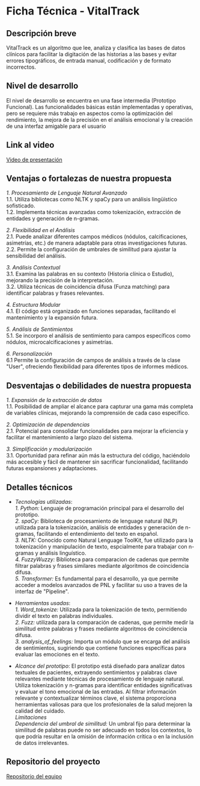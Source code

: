 # Ficha Técnica - VitalTrack

## Descripción breve

VitalTrack es un algoritmo que lee, analiza y clasifica las bases de datos clínicos para facilitar la digitación de las historias a las bases y evitar errores tipográficos, de entrada manual, codificación y de formato incorrectos.

## Nivel de desarrollo

El nivel de desarrollo se encuentra en una fase intermedia (Prototipo Funcional). Las funcionalidades básicas están implementadas y operativas, pero se requiere más trabajo en aspectos como la optimización del rendimiento, la mejora de la precisión en el análisis emocional y la creación de una interfaz amigable para el usuario

## Link al video

[Video de presentación](https://www.canva.com/design/DAGVcB77XYQ/wYv6v5zd0Fe-MgPCJOO8dQ/watch?utm_content=DAGVcB77XYQ&utm_campaign=designshare&utm_medium=link&utm_source=editor )

## Ventajas o fortalezas de nuestra propuesta

_1. Procesamiento de Lenguaje Natural Avanzado_ <br/>
1.1. Utiliza bibliotecas como NLTK y spaCy para un análisis lingüístico sofisticado.<br/>
1.2. Implementa técnicas avanzadas como tokenización, extracción de entidades y generación de n-gramas.<br/>

_2. Flexibilidad en el Análisis_<br/>
2.1. Puede analizar diferentes campos médicos (nódulos, calcificaciones, asimetrías, etc.) de manera adaptable para otras investigaciones futuras. <br/>
2.2. Permite la configuración de umbrales de similitud para ajustar la sensibilidad del análisis. <br/>

_3. Análisis Contextual_ <br/>
3.1. Examina las palabras en su contexto (Historia clínica o Estudio), mejorando la precisión de la interpretación. <br/>
3.2. Utiliza técnicas de coincidencia difusa (Funza matching) para identificar palabras y frases relevantes. <br/>

_4. Estructura Modular_<br/>
4.1. El código está organizado en funciones separadas, facilitando el mantenimiento y la expansión futura. <br/>

_5. Análisis de Sentimientos_<br/>
5.1. Se incorporo el análisis de sentimiento para campos específicos como nódulos, microcalcificaciones y asimetrías. <br/>

_6. Personalización_<br/>
6.1 Permite la configuración de campos de análisis a través de la clase "User", ofreciendo flexibilidad para diferentes tipos de informes médicos. <br/>

## Desventajas o debilidades de nuestra propuesta

_1. Expansión de la extracción de datos_<br/>
1.1. Posibilidad de ampliar el alcance para capturar una gama más completa de variables clínicas, mejorando la comprensión de cada caso específico. <br/>

_2. Optimización de dependencias_<br/>
2.1. Potencial para consolidar funcionalidades para mejorar la eficiencia y facilitar el mantenimiento a largo plazo del sistema.<br/>

_3. Simplificación y modularización_<br/>
3.1. Oportunidad para refinar aún más la estructura del código, haciéndolo más accesible y fácil de mantener sin sacrificar funcionalidad, facilitando futuras expansiones y adaptaciones. <br/>

## Detalles técnicos

- _Tecnologías utilizadas_:<br/>
  _1. Python:_ Lenguaje de programación principal para el desarrollo del prototipo.<br/>
  _2. spaCy:_ Biblioteca de procesamiento de lenguage natural (NLP) utilizada para la tokenización, análisis de entidades y generación de n-gramas, facilitando el entendimiento del texto en español. <br/>
  _3. NLTK:_ Conocido como Natural Lenguage ToolKit, fue utilizado para la tokenización y manipulación de texto, espcialmente para trabajar con n-gramas y análisis linguístico. <br/>
  _4. FuzzyWuzzy:_ Biblioteca para comparacion de cadenas que permite filtrar palabras y frases similares mediante algoritmos de coincidencia difusa.<br/>
  _5. Transformer:_ Es fundamental para el desarrollo, ya que permite acceder a modelos avanzados de PNL y facilitar su uso a traves de la interfaz de "Pipeline".<br/>

- _Herramientas usadas_:<br/>
  _1. Word_tokenize:_ Utilizada para la tokenización de texto, permitiendo dividir el texto en palabras individuales.<br/>
  _2. Fuzz:_ utilizada para la comparación de cadenas, que permite medir la similitud entre palabras y frases mediante algoritmos de coincidencia difusa.<br/>
  _3. analysis_of_feelings:_ Importa un módulo que se encarga del análisis de sentimientos, sugiriendo que contiene funciones específicas para evaluar las emociones en el texto.<br/>

- _Alcance del prototipo_: El prototipo está diseñado para analizar datos textuales de pacientes, extrayendo sentimientos y palabras clave relevantes mediante técnicas de procesamiento de lenguaje natural. Utiliza tokenización y n-gramas para identificar entidades significativas y evaluar el tono emocional de las entradas. Al filtrar información relevante y contextualizar términos clave, el sistema proporciona herramientas valiosas para que los profesionales de la salud mejoren la calidad del cuidado.<br/>
  _Limitaciones_<br/>
  _Dependencia del umbral de similitud:_ Un umbral fijo para determinar la similitud de palabras puede no ser adecuado en todos los contextos, lo que podría resultar en la omisión de información crítica o en la inclusión de datos irrelevantes.<br/>

## Repositorio del proyecto

[Repositorio del equipo](https://github.com/isadiazac/sabana-hack)
